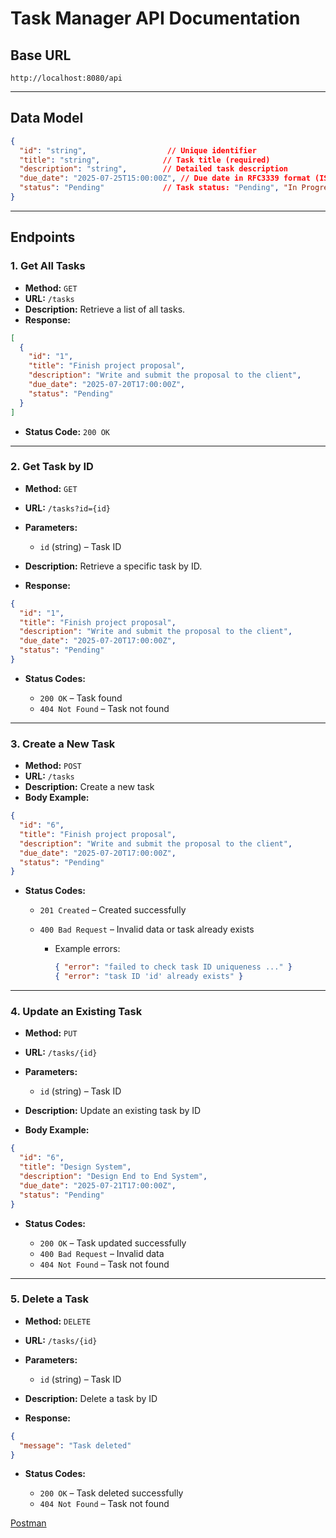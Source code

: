 # Task Manager API Documentation

## Base URL

```
http://localhost:8080/api
```

---

## Data Model

```json
{
  "id": "string",                  // Unique identifier
  "title": "string",              // Task title (required)
  "description": "string",        // Detailed task description
  "due_date": "2025-07-25T15:00:00Z", // Due date in RFC3339 format (ISO8601)
  "status": "Pending"             // Task status: "Pending", "In Progress", "Completed"
}
```

---

## Endpoints

### 1. Get All Tasks

* **Method:** `GET`
* **URL:** `/tasks`
* **Description:** Retrieve a list of all tasks.
* **Response:**

```json
[
  {
    "id": "1",
    "title": "Finish project proposal",
    "description": "Write and submit the proposal to the client",
    "due_date": "2025-07-20T17:00:00Z",
    "status": "Pending"
  }
]
```

* **Status Code:** `200 OK`

---

### 2. Get Task by ID

* **Method:** `GET`
* **URL:** `/tasks?id={id}`
* **Parameters:**

  * `id` (string) – Task ID
* **Description:** Retrieve a specific task by ID.
* **Response:**

```json
{
  "id": "1",
  "title": "Finish project proposal",
  "description": "Write and submit the proposal to the client",
  "due_date": "2025-07-20T17:00:00Z",
  "status": "Pending"
}
```

* **Status Codes:**

  * `200 OK` – Task found
  * `404 Not Found` – Task not found

---

### 3. Create a New Task

* **Method:** `POST`
* **URL:** `/tasks`
* **Description:** Create a new task
* **Body Example:**

```json
{
  "id": "6",
  "title": "Finish project proposal",
  "description": "Write and submit the proposal to the client",
  "due_date": "2025-07-20T17:00:00Z",
  "status": "Pending"
}
```

* **Status Codes:**

  * `201 Created` – Created successfully
  * `400 Bad Request` – Invalid data or task already exists

    * Example errors:

      ```json
      { "error": "failed to check task ID uniqueness ..." }
      { "error": "task ID 'id' already exists" }
      ```

---

### 4. Update an Existing Task

* **Method:** `PUT`
* **URL:** `/tasks/{id}`
* **Parameters:**

  * `id` (string) – Task ID
* **Description:** Update an existing task by ID
* **Body Example:**

```json
{
  "id": "6",
  "title": "Design System",
  "description": "Design End to End System",
  "due_date": "2025-07-21T17:00:00Z",
  "status": "Pending"
}
```

* **Status Codes:**

  * `200 OK` – Task updated successfully
  * `400 Bad Request` – Invalid data
  * `404 Not Found` – Task not found

---

### 5. Delete a Task

* **Method:** `DELETE`
* **URL:** `/tasks/{id}`
* **Parameters:**

  * `id` (string) – Task ID
* **Description:** Delete a task by ID
* **Response:**

```json
{
  "message": "Task deleted"
}
```

* **Status Codes:**

  * `200 OK` – Task deleted successfully
  * `404 Not Found` – Task not found


[Postman](https://documenter.getpostman.com/view/46771916/2sB34ijf71)